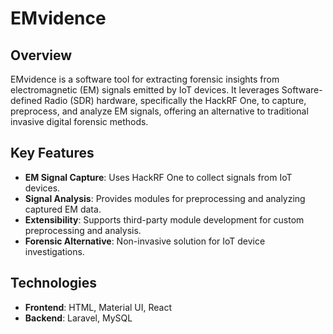 # EMvidence

## Overview

EMvidence is a software tool for extracting forensic insights from electromagnetic (EM) signals emitted by IoT devices. It leverages Software-defined Radio (SDR) hardware, specifically the HackRF One, to capture, preprocess, and analyze EM signals, offering an alternative to traditional invasive digital forensic methods.

## Key Features

- **EM Signal Capture**: Uses HackRF One to collect signals from IoT devices.
- **Signal Analysis**: Provides modules for preprocessing and analyzing captured EM data.
- **Extensibility**: Supports third-party module development for custom preprocessing and analysis.
- **Forensic Alternative**: Non-invasive solution for IoT device investigations.

## Technologies

- **Frontend**: HTML, Material UI, React
- **Backend**: Laravel, MySQL

